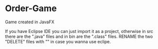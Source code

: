 # Order-Game
Game created in JavaFX

If you have Eclipse IDE you can just import it as a project, otherwise in src there are the ".java" files and in bin are the ".class" files. RENAME the two "DELETE" files with "" in case you wanna use eclipe.
